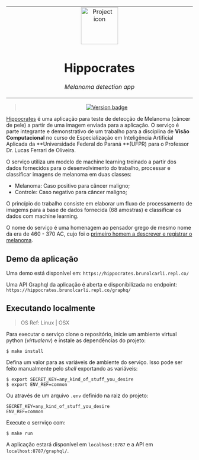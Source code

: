 <table align="center"><tr><td align="center" width="9999">

<img src="https://cdn.pixabay.com/photo/2020/10/16/22/46/hippocrates-5660772_960_720.png" align="center" width="100" alt="Project icon">

# Hippocrates

*Melanoma detection app*
</td></tr></table>


<div align="center">

> [![Version badge](https://img.shields.io/badge/version-0.0.0-silver.svg)]()

</div>

[Hippocrates](https://en.wikipedia.org/wiki/Hippocrates) é uma aplicação para teste de detecção de Melanoma (câncer de pele) a partir de uma imagem enviada para a aplicação. O serviço é parte integrante e demonstrativo de um trabalho para a disciplina de **Visão Computacional** no curso de Especialização em Inteligência Artificial Aplicada da **Universidade Federal do Paraná **(UFPR) para o Professor Dr. Lucas Ferrari de Oliveira.

O serviço utiliza um modelo de machine learning treinado a partir dos dados fornecidos para o desenvolvimento do trabalho, processar e classificar imagens de melanoma em duas classes:

- Melanoma: Caso positivo para câncer maligno;
- Controle: Caso negativo para câncer maligno;

O princípio do trabalho consiste em elaborar um fluxo de processamento de imagems para a base de dados fornecida (68 amostras) e classificar os dados com machine learning.

O nome do serviço é uma homenagem ao pensador grego de mesmo nome da era de 460 - 370 AC, cujo foi o [primeiro homem a descrever e registrar o melanoma](https://www.tandfonline.com/doi/full/10.1080/15384047.2019.1640032#:~:text=melanoma%20treatment%20options.-,History%20of%20melanoma,fatal%20black%20tumors%20spread%20throughout%20the%20bodies%20of%20their%20patients.,-12).


## Demo da aplicação

Uma demo está disponível em: `https://hippocrates.brunolcarli.repl.co/`

Uma API Graphql da aplicação é aberta e disponibilizada no endpoint: `https://hippocrates.brunolcarli.repl.co/graphq/`

</div>

## Executando localmente

> OS Ref: Linux | OSX

Para executar o serviço clone o repositório, inicie um ambiente virtual python (*virtualenv*) e instale as dependências do projeto:

```
$ make install
```

Defina um valor para as variáveis de ambiente do serviço. Isso pode ser feito manualmente pelo *shell* exportando as variáveis:


```
$ export SECRET_KEY=any_kind_of_stuff_you_desire
$ export ENV_REF=common
```

Ou através de um arquivo `.env` definido na raiz do projeto:

```
SECRET_KEY=any_kind_of_stuff_you_desire
ENV_REF=common
```


Execute o serrviço com:

```
$ make run
```

A aplicação estará disponível em `localhost:8787` e a API em `localhost:8787/graphql/`.
